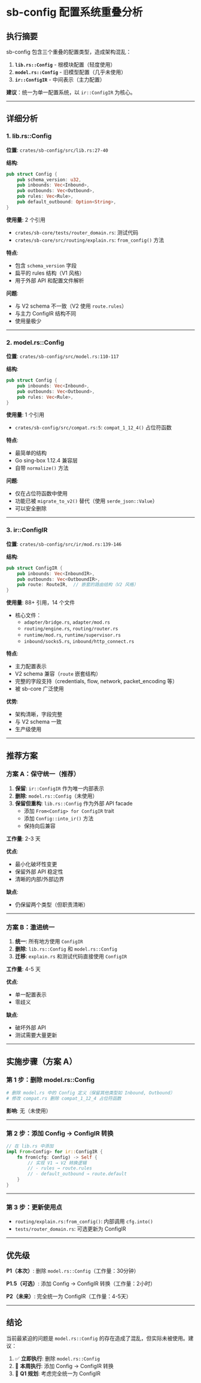 # sb-config 配置系统重叠分析

## 执行摘要

sb-config 包含三个重叠的配置类型，造成架构混乱：

1. **`lib.rs::Config`** - 根模块配置（轻度使用）
2. **`model.rs::Config`** - 旧模型配置（几乎未使用）
3. **`ir::ConfigIR`** - 中间表示（主力配置）

**建议**：统一为单一配置系统，以 `ir::ConfigIR` 为核心。

---

## 详细分析

### 1. lib.rs::Config

**位置**: `crates/sb-config/src/lib.rs:27-40`

**结构**:
```rust
pub struct Config {
    pub schema_version: u32,
    pub inbounds: Vec<Inbound>,
    pub outbounds: Vec<Outbound>,
    pub rules: Vec<Rule>,
    pub default_outbound: Option<String>,
}
```

**使用量**: 2 个引用
- `crates/sb-core/tests/router_domain.rs`: 测试代码
- `crates/sb-core/src/routing/explain.rs`: `from_config()` 方法

**特点**:
- 包含 `schema_version` 字段
- 扁平的 rules 结构（V1 风格）
- 用于外部 API 和配置文件解析

**问题**:
- 与 V2 schema 不一致（V2 使用 `route.rules`）
- 与主力 ConfigIR 结构不同
- 使用量极少

---

### 2. model.rs::Config

**位置**: `crates/sb-config/src/model.rs:110-117`

**结构**:
```rust
pub struct Config {
    pub inbounds: Vec<Inbound>,
    pub outbounds: Vec<Outbound>,
    pub rules: Vec<Rule>,
}
```

**使用量**: 1 个引用
- `crates/sb-config/src/compat.rs:5`: `compat_1_12_4()` 占位符函数

**特点**:
- 最简单的结构
- Go sing-box 1.12.4 兼容层
- 自带 `normalize()` 方法

**问题**:
- 仅在占位符函数中使用
- 功能已被 `migrate_to_v2()` 替代（使用 `serde_json::Value`）
- 可以安全删除

---

### 3. ir::ConfigIR

**位置**: `crates/sb-config/src/ir/mod.rs:139-146`

**结构**:
```rust
pub struct ConfigIR {
    pub inbounds: Vec<InboundIR>,
    pub outbounds: Vec<OutboundIR>,
    pub route: RouteIR,  // 嵌套的路由结构（V2 风格）
}
```

**使用量**: 88+ 引用，14 个文件
- 核心文件：
  - `adapter/bridge.rs`, `adapter/mod.rs`
  - `routing/engine.rs`, `routing/router.rs`
  - `runtime/mod.rs`, `runtime/supervisor.rs`
  - `inbound/socks5.rs`, `inbound/http_connect.rs`

**特点**:
- 主力配置表示
- V2 schema 兼容（`route` 嵌套结构）
- 完整的字段支持（credentials, flow, network, packet_encoding 等）
- 被 sb-core 广泛使用

**优势**:
- 架构清晰，字段完整
- 与 V2 schema 一致
- 生产级使用

---

## 推荐方案

### 方案 A：保守统一（推荐）

1. **保留**: `ir::ConfigIR` 作为唯一内部表示
2. **删除**: `model.rs::Config`（未使用）
3. **保留但重构**: `lib.rs::Config` 作为外部 API facade
   - 添加 `From<Config> for ConfigIR` trait
   - 添加 `Config::into_ir()` 方法
   - 保持向后兼容

**工作量**: 2-3 天

**优点**:
- 最小化破坏性变更
- 保留外部 API 稳定性
- 清晰的内部/外部边界

**缺点**:
- 仍保留两个类型（但职责清晰）

---

### 方案 B：激进统一

1. **统一**: 所有地方使用 `ConfigIR`
2. **删除**: `lib.rs::Config` 和 `model.rs::Config`
3. **迁移**: `explain.rs` 和测试代码直接使用 `ConfigIR`

**工作量**: 4-5 天

**优点**:
- 单一配置表示
- 零歧义

**缺点**:
- 破坏外部 API
- 测试需要大量更新

---

## 实施步骤（方案 A）

### 第 1 步：删除 model.rs::Config

```bash
# 删除 model.rs 中的 Config 定义（保留其他类型如 Inbound, Outbound）
# 修改 compat.rs 删除 compat_1_12_4 占位符函数
```

**影响**: 无（未使用）

---

### 第 2 步：添加 Config → ConfigIR 转换

```rust
// 在 lib.rs 中添加
impl From<Config> for ir::ConfigIR {
    fn from(cfg: Config) -> Self {
        // 实现 V1 → V2 转换逻辑
        // - rules → route.rules
        // - default_outbound → route.default
    }
}
```

---

### 第 3 步：更新使用点

- `routing/explain.rs:from_config()`: 内部调用 `cfg.into()`
- `tests/router_domain.rs`: 可选更新为 ConfigIR

---

## 优先级

**P1（本次）**: 删除 `model.rs::Config`（工作量：30分钟）

**P1.5（可选）**: 添加 Config → ConfigIR 转换（工作量：2小时）

**P2（未来）**: 完全统一为 ConfigIR（工作量：4-5天）

---

## 结论

当前最紧迫的问题是 `model.rs::Config` 的存在造成了混乱，但实际未被使用。建议：

1. ✅ **立即执行**: 删除 `model.rs::Config`
2. 🔄 **本周执行**: 添加 Config → ConfigIR 转换
3. 📅 **Q1 规划**: 考虑完全统一为 ConfigIR
